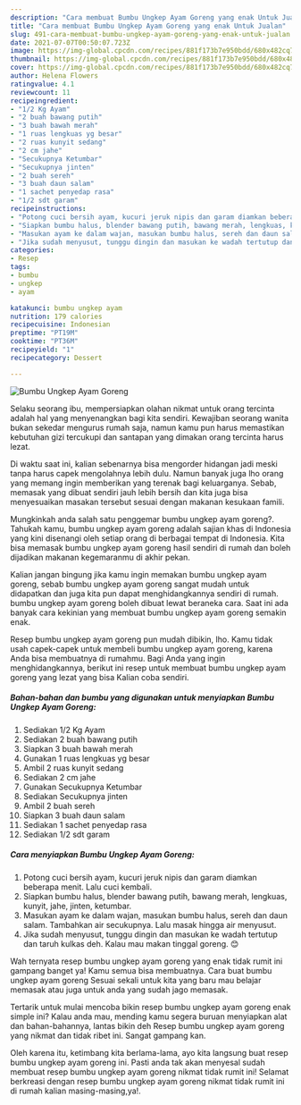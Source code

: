 ```yaml
---
description: "Cara membuat Bumbu Ungkep Ayam Goreng yang enak Untuk Jualan"
title: "Cara membuat Bumbu Ungkep Ayam Goreng yang enak Untuk Jualan"
slug: 491-cara-membuat-bumbu-ungkep-ayam-goreng-yang-enak-untuk-jualan
date: 2021-07-07T00:50:07.723Z
image: https://img-global.cpcdn.com/recipes/881f173b7e950bdd/680x482cq70/bumbu-ungkep-ayam-goreng-foto-resep-utama.jpg
thumbnail: https://img-global.cpcdn.com/recipes/881f173b7e950bdd/680x482cq70/bumbu-ungkep-ayam-goreng-foto-resep-utama.jpg
cover: https://img-global.cpcdn.com/recipes/881f173b7e950bdd/680x482cq70/bumbu-ungkep-ayam-goreng-foto-resep-utama.jpg
author: Helena Flowers
ratingvalue: 4.1
reviewcount: 11
recipeingredient:
- "1/2 Kg Ayam"
- "2 buah bawang putih"
- "3 buah bawah merah"
- "1 ruas lengkuas yg besar"
- "2 ruas kunyit sedang"
- "2 cm jahe"
- "Secukupnya Ketumbar"
- "Secukupnya jinten"
- "2 buah sereh"
- "3 buah daun salam"
- "1 sachet penyedap rasa"
- "1/2 sdt garam"
recipeinstructions:
- "Potong cuci bersih ayam, kucuri jeruk nipis dan garam diamkan beberapa menit. Lalu cuci kembali."
- "Siapkan bumbu halus, blender bawang putih, bawang merah, lengkuas, kunyit, jahe, jinten, ketumbar."
- "Masukan ayam ke dalam wajan, masukan bumbu halus, sereh dan daun salam. Tambahkan air secukupnya. Lalu masak hingga air menyusut."
- "Jika sudah menyusut, tunggu dingin dan masukan ke wadah tertutup dan taruh kulkas deh. Kalau mau makan tinggal goreng. 😊"
categories:
- Resep
tags:
- bumbu
- ungkep
- ayam

katakunci: bumbu ungkep ayam 
nutrition: 179 calories
recipecuisine: Indonesian
preptime: "PT19M"
cooktime: "PT36M"
recipeyield: "1"
recipecategory: Dessert

---
```



![Bumbu Ungkep Ayam Goreng](https://img-global.cpcdn.com/recipes/881f173b7e950bdd/680x482cq70/bumbu-ungkep-ayam-goreng-foto-resep-utama.jpg)

Selaku seorang ibu, mempersiapkan olahan nikmat untuk orang tercinta adalah hal yang menyenangkan bagi kita sendiri. Kewajiban seorang  wanita bukan sekedar mengurus rumah saja, namun kamu pun harus memastikan kebutuhan gizi tercukupi dan santapan yang dimakan orang tercinta harus lezat.

Di waktu  saat ini, kalian sebenarnya bisa mengorder hidangan jadi meski tanpa harus capek mengolahnya lebih dulu. Namun banyak juga lho orang yang memang ingin memberikan yang terenak bagi keluarganya. Sebab, memasak yang dibuat sendiri jauh lebih bersih dan kita juga bisa menyesuaikan masakan tersebut sesuai dengan makanan kesukaan famili. 



Mungkinkah anda salah satu penggemar bumbu ungkep ayam goreng?. Tahukah kamu, bumbu ungkep ayam goreng adalah sajian khas di Indonesia yang kini disenangi oleh setiap orang di berbagai tempat di Indonesia. Kita bisa memasak bumbu ungkep ayam goreng hasil sendiri di rumah dan boleh dijadikan makanan kegemaranmu di akhir pekan.

Kalian jangan bingung jika kamu ingin memakan bumbu ungkep ayam goreng, sebab bumbu ungkep ayam goreng sangat mudah untuk didapatkan dan juga kita pun dapat menghidangkannya sendiri di rumah. bumbu ungkep ayam goreng boleh dibuat lewat beraneka cara. Saat ini ada banyak cara kekinian yang membuat bumbu ungkep ayam goreng semakin enak.

Resep bumbu ungkep ayam goreng pun mudah dibikin, lho. Kamu tidak usah capek-capek untuk membeli bumbu ungkep ayam goreng, karena Anda bisa membuatnya di rumahmu. Bagi Anda yang ingin menghidangkannya, berikut ini resep untuk membuat bumbu ungkep ayam goreng yang lezat yang bisa Kalian coba sendiri.

<!--inarticleads1-->

##### Bahan-bahan dan bumbu yang digunakan untuk menyiapkan Bumbu Ungkep Ayam Goreng:

1. Sediakan 1/2 Kg Ayam
1. Sediakan 2 buah bawang putih
1. Siapkan 3 buah bawah merah
1. Gunakan 1 ruas lengkuas yg besar
1. Ambil 2 ruas kunyit sedang
1. Sediakan 2 cm jahe
1. Gunakan Secukupnya Ketumbar
1. Sediakan Secukupnya jinten
1. Ambil 2 buah sereh
1. Siapkan 3 buah daun salam
1. Sediakan 1 sachet penyedap rasa
1. Sediakan 1/2 sdt garam




<!--inarticleads2-->

##### Cara menyiapkan Bumbu Ungkep Ayam Goreng:

1. Potong cuci bersih ayam, kucuri jeruk nipis dan garam diamkan beberapa menit. Lalu cuci kembali.
1. Siapkan bumbu halus, blender bawang putih, bawang merah, lengkuas, kunyit, jahe, jinten, ketumbar.
1. Masukan ayam ke dalam wajan, masukan bumbu halus, sereh dan daun salam. Tambahkan air secukupnya. Lalu masak hingga air menyusut.
1. Jika sudah menyusut, tunggu dingin dan masukan ke wadah tertutup dan taruh kulkas deh. Kalau mau makan tinggal goreng. 😊




Wah ternyata resep bumbu ungkep ayam goreng yang enak tidak rumit ini gampang banget ya! Kamu semua bisa membuatnya. Cara buat bumbu ungkep ayam goreng Sesuai sekali untuk kita yang baru mau belajar memasak atau juga untuk anda yang sudah jago memasak.

Tertarik untuk mulai mencoba bikin resep bumbu ungkep ayam goreng enak simple ini? Kalau anda mau, mending kamu segera buruan menyiapkan alat dan bahan-bahannya, lantas bikin deh Resep bumbu ungkep ayam goreng yang nikmat dan tidak ribet ini. Sangat gampang kan. 

Oleh karena itu, ketimbang kita berlama-lama, ayo kita langsung buat resep bumbu ungkep ayam goreng ini. Pasti anda tak akan menyesal sudah membuat resep bumbu ungkep ayam goreng nikmat tidak rumit ini! Selamat berkreasi dengan resep bumbu ungkep ayam goreng nikmat tidak rumit ini di rumah kalian masing-masing,ya!.


